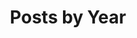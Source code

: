---
title: "Posts by Year"
tagline: "Browse blog posts by year—featuring insights on mobile engineering, debugging, system design, and real-world leadership challenges."
permalink: /archive/
layout: posts
author_profile: true
description: "Browse blog posts by year—featuring insights on mobile engineering, debugging, system design, and real-world leadership challenges."
sitemap: true
robots: index, follow
---
